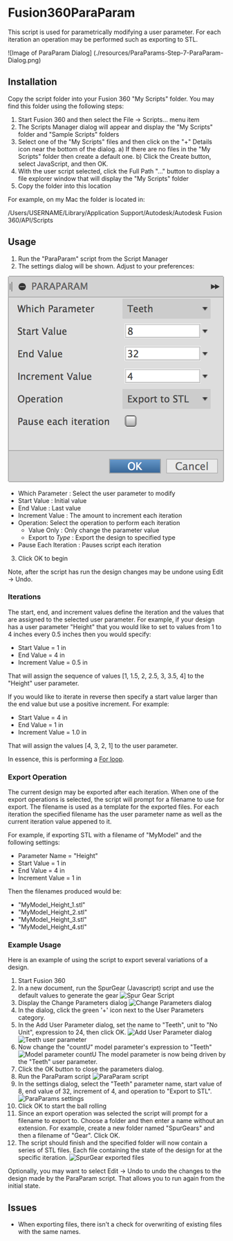 # Fusion360ParaParam

This script is used for parametrically modifying a user parameter.  For each iteration an operation may be performed such as exporting to STL.

![Image of ParaParam Dialog]
(./resources/ParaParams-Step-7-ParaParam-Dialog.png)

## Installation

Copy the script folder into your Fusion 360 "My Scripts" folder. You may find this folder using the following steps:

1) Start Fusion 360 and then select the File -> Scripts... menu item
2) The Scripts Manager dialog will appear and display the "My Scripts" folder and "Sample Scripts" folders
3) Select one of the "My Scripts" files and then click on the "+" Details icon near the bottom of the dialog.
  a) If there are no files in the "My Scripts" folder then create a default one.
  b) Click the Create button, select JavaScript, and then OK.
5) With the user script selected, click the Full Path "..." button to display a file explorer window that will display the "My Scripts" folder
6) Copy the folder into this location

For example, on my Mac the folder is located in:

/Users/USERNAME/Library/Application Support/Autodesk/Autodesk Fusion 360/API/Scripts

## Usage

1. Run the "ParaParam" script from the Script Manager
2. The settings dialog will be shown.  Adjust to your preferences:

  ![Image of ParaParam Dialog](./resources/ParaParams-Step-7-ParaParam-Dialog.png)

  - Which Parameter : Select the user parameter to modify
  - Start Value : Initial value
  - End Value : Last value
  - Increment Value : The amount to increment each iteration
  - Operation: Select the operation to perform each iteration
    - Value Only : Only change the parameter value
    - Export to _Type_ : Export the design to specified type
  - Pause Each Iteration : Pauses script each iteration
3. Click OK to begin

Note, after the script has run the design changes may be undone using Edit -> Undo.

### Iterations

The start, end, and increment values define the iteration and the values that are assigned to the selected user parameter. For example, if your design has a user parameter "Height" that you would like to set to values from 1 to 4 inches every 0.5 inches then you would specify:

- Start Value = 1 in
- End Value = 4 in
- Increment Value = 0.5 in

That will assign the sequence of values [1, 1.5, 2, 2.5, 3, 3.5, 4] to the "Height" user parameter.

If you would like to iterate in reverse then specify a start value larger than the end value but use a positive increment.  For example:

- Start Value = 4 in
- End Value = 1 in
- Increment Value = 1.0 in

That will assign the values [4, 3, 2, 1] to the user parameter.

In essence, this is performing a [For loop](http://en.wikipedia.org/wiki/For_loop).

### Export Operation

The current design may be exported after each iteration. When one of the export operations is selected, the script will prompt for a filename to use for export.  The filename is used as a template for the exported files. For each iteration the specified filename has the user parameter name as well as the current iteration value appened to it.

For example, if exporting STL with a filename of "MyModel" and the following settings:

- Parameter Name = "Height"
- Start Value = 1 in
- End Value = 4 in
- Increment Value = 1 in

Then the filenames produced would be:

- "MyModel_Height_1.stl"
- "MyModel_Height_2.stl"
- "MyModel_Height_3.stl"
- "MyModel_Height_4.stl"

### Example Usage

Here is an example of using the script to export several variations of a design.

1. Start Fusion 360
2. In a new document, run the SpurGear (Javascript) script and use the default values to generate the gear
  ![Spur Gear Script](ParaParams-Step-1-SpurGear.png)
3. Display the Change Parameters dialog
  ![Change Parameters dialog](ParaParams-Step-2-SpurGear-Params.png)
4. In the dialog, click the green '+' icon next to the User Parameters category.
5. In the Add User Parameter dialog, set the name to "Teeth", unit to "No Unit", expression to 24, then click OK.
  ![Add User Parameter dialog](ParaParams-Step-3-SpurGear-UserParam.png)
  ![Teeth user parameter](ParaParams-Step-4-SpurGear-UserParam-Teeth.png)
6. Now change the "countU" model parameter's expression to "Teeth"
  ![Model parameter countU](ParaParams-Step-5-SpurGear-Teeth.png)
  The model parameter is now being driven by the "Teeth" user parameter.
7. Click the OK button to close the parameters dialog.
8. Run the ParaParam script
  ![ParaParam script](ParaParams-Step-6-ParaParam.png)
9. In the settings dialog, select the "Teeth" parameter name, start value of 8, end value of 32, increment of 4, and operation to "Export to STL".
  ![ParaParams settings](ParaParams-Step-7-ParaParam-Dialog.png)
10. Click OK to start the ball rolling
11. Since an export operation was selected the script will prompt for a filename to export to.  Choose a folder and then enter a name without an extension. For example, create a new folder named "SpurGears" and then a filename of "Gear".  Click OK.
12. The script should finish and the specified folder will now contain a series of STL files.  Each file containing the state of the design for at the specific iteration.
  ![SpurGear exported files](ParaParams-Step-8-SpurGear-Exports.png)

Optionally, you may want to select Edit -> Undo to undo the changes to the design made by the ParaParam script.  That allows you to run again from the initial state.

## Issues

- When exporting files, there isn't a check for overwriting of existing files with the same names.
